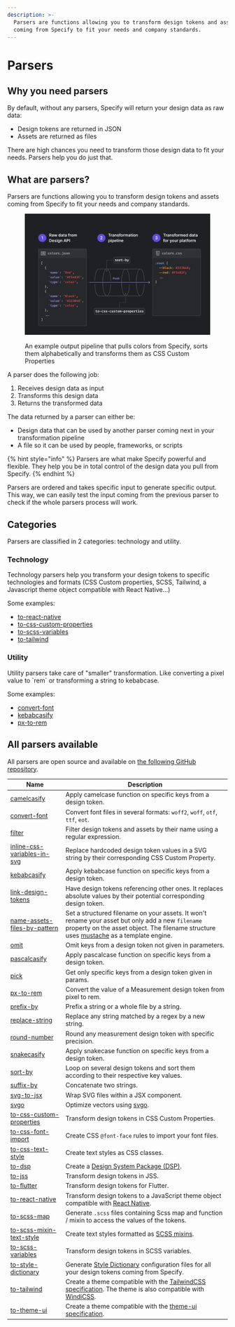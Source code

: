 ```yaml
---
description: >-
  Parsers are functions allowing you to transform design tokens and assets
  coming from Specify to fit your needs and company standards.
---
```


# Parsers

## Why you need parsers

By default, without any parsers, Specify will return your design data as raw data:

* Design tokens are returned in JSON
* Assets are returned as files

There are high chances you need to transform those design data to fit your needs. Parsers help you do just that.

## What are parsers?

Parsers are functions allowing you to transform design tokens and assets coming from Specify to fit your needs and company standards.

<figure><img src="../.gitbook/assets/how-parsers-work.jpg" alt=""><figcaption><p>An example output pipeline that pulls colors from Specify, sorts them alphabetically and transforms them as CSS Custom Properties</p></figcaption></figure>

A parser does the following job:

1. Receives design data as input
2. Transforms this design data
3. Returns the transformed data

The data returned by a parser can either be:

* Design data that can be used by another parser coming next in your transformation pipeline
* A file so it can be used by people, frameworks, or scripts

{% hint style="info" %}
Parsers are what make Specify powerful and flexible. They help you be in total control of the design data you pull from Specify.
{% endhint %}

Parsers are ordered and takes specific input to generate specific output. This way, we can easily test the input coming from the previous parser to check if the whole parsers process will work.

## Categories

Parsers are classified in 2 categories: technology and utility.

### Technology

Technology parsers help you transform your design tokens to specific technologies and formats (CSS Custom properties, SCSS, Tailwind, a Javascript theme object compatible with React Native...)

Some examples:

* [to-react-native](https://github.com/Specifyapp/parsers/tree/master/parsers/to-react-native)
* [to-css-custom-properties](https://github.com/Specifyapp/parsers/tree/master/parsers/to-css-custom-properties)
* [to-scss-variables](https://github.com/Specifyapp/parsers/tree/master/parsers/to-scss-variables)
* [to-tailwind](https://github.com/Specifyapp/parsers/tree/master/parsers/to-tailwind)

### Utility

Utility parsers take care of "smaller" transformation. Like converting a pixel value to \`rem\` or transforming a string to kebabcase.

Some examples:

* [convert-font](https://github.com/Specifyapp/parsers/tree/master/parsers/convert-font)
* [kebabcasify](https://github.com/Specifyapp/parsers/tree/master/parsers/kebabcasify)
* [px-to-rem](https://github.com/Specifyapp/parsers/tree/master/parsers/px-to-rem)

## All parsers available

All parsers are open source and available on [the following GitHub repository](https://github.com/Specifyapp/parsers).

| Name                                                                                                                   | Description                                                                                                                                                                                                                                  |
| ---------------------------------------------------------------------------------------------------------------------- | -------------------------------------------------------------------------------------------------------------------------------------------------------------------------------------------------------------------------------------------- |
| [camelcasify](https://github.com/Specifyapp/parsers/tree/master/parsers/camelcasify)                                   | Apply camelcase function on specific keys from a design token.                                                                                                                                                                               |
| [convert-font](https://github.com/Specifyapp/parsers/tree/master/parsers/convert-font)                                 | Convert font files in several formats: `woff2`, `woff`, `otf`, `ttf`, `eot`.                                                                                                                                                                 |
| [filter](https://github.com/Specifyapp/parsers/tree/master/parsers/filter)                                             | Filter design tokens and assets by their name using a regular expression.                                                                                                                                                                    |
| [inline-css-variables-in-svg](https://github.com/Specifyapp/parsers/tree/master/parsers/inline-css-variables-in-svg)   | Replace hardcoded design token values in a SVG string by their corresponding CSS Custom Property.                                                                                                                                            |
| [kebabcasify](https://github.com/Specifyapp/parsers/tree/master/parsers/kebabcasify)                                   | Apply kebabcase function on specific keys from a design token.                                                                                                                                                                               |
| [link-design-tokens](https://github.com/Specifyapp/parsers/tree/master/parsers/link-design-tokens)                     | Have design tokens referencing other ones. It replaces absolute values by their potential corresponding design token.                                                                                                                        |
| [name-assets-files-by-pattern](https://github.com/Specifyapp/parsers/tree/master/parsers/name-assets-files-by-pattern) | Set a structured filename on your assets. It won't rename your asset but only add a new `filename` property on the asset object. The filename structure uses [mustache](https://github.com/janl/mustache.js#templates) as a template engine. |
| [omit](https://github.com/Specifyapp/parsers/tree/master/parsers/omit)                                                 | Omit keys from a design token not given in parameters.                                                                                                                                                                                       |
| [pascalcasify](https://github.com/Specifyapp/parsers/tree/master/parsers/pascalcasify)                                 | Apply pascalcase function on specific keys from a design token.                                                                                                                                                                              |
| [pick](https://github.com/Specifyapp/parsers/tree/master/parsers/pick)                                                 | Get only specific keys from a design token given in params.                                                                                                                                                                                  |
| [px-to-rem](https://github.com/Specifyapp/parsers/tree/master/parsers/px-to-rem)                                       | Convert the value of a Measurement design token from pixel to rem.                                                                                                                                                                           |
| [prefix-by](https://github.com/Specifyapp/parsers/tree/master/parsers/prefix-by)                                       | Prefix a string or a whole file by a string.                                                                                                                                                                                                 |
| [replace-string](https://github.com/Specifyapp/parsers/tree/master/parsers/replace-string)                             | Replace any string matched by a regex by a new string.                                                                                                                                                                                       |
| [round-number](https://github.com/Specifyapp/parsers/tree/master/parsers/round-number)                                 | Round any measurement design token with specific precision.                                                                                                                                                                                  |
| [snakecasify](https://github.com/Specifyapp/parsers/tree/master/parsers/snakecasify)                                   | Apply snakecase function on specific keys from a design token.                                                                                                                                                                               |
| [sort-by](https://github.com/Specifyapp/parsers/tree/master/parsers/sort-by)                                           | Loop on several design tokens and sort them according to their respective key values.                                                                                                                                                        |
| [suffix-by](https://github.com/Specifyapp/parsers/tree/master/parsers/suffix-by)                                       | Concatenate two strings.                                                                                                                                                                                                                     |
| [svg-to-jsx](https://github.com/Specifyapp/parsers/tree/master/parsers/svg-to-jsx)                                     | Wrap SVG files within a JSX component.                                                                                                                                                                                                       |
| [svgo](https://github.com/Specifyapp/parsers/tree/master/parsers/svgo)                                                 | Optimize vectors using [svgo](https://github.com/svg/svgo).                                                                                                                                                                                  |
| [to-css-custom-properties](https://github.com/Specifyapp/parsers/tree/master/parsers/to-css-custom-properties)         | Transform design tokens in CSS Custom Properties.                                                                                                                                                                                            |
| [to-css-font-import](https://github.com/Specifyapp/parsers/tree/master/parsers/to-css-font-import)                     | Create CSS `@font-face` rules to import your font files.                                                                                                                                                                                     |
| [to-css-text-style](https://github.com/Specifyapp/parsers/tree/master/parsers/to-css-text-style)                       | Create text styles as CSS classes.                                                                                                                                                                                                           |
| [to-dsp](https://github.com/Specifyapp/parsers/tree/master/parsers/to-dsp)                                             | Create a [Design System Package (DSP)](https://github.com/AdobeXD/design-system-package-dsp).                                                                                                                                                |
| [to-jss](https://github.com/Specifyapp/parsers/tree/master/parsers/to-jss)                                             | Transform design tokens in JSS.                                                                                                                                                                                                              |
| [to-flutter](https://github.com/Specifyapp/parsers/tree/master/parsers/to-flutter)                                     | Transform design tokens for Flutter.                                                                                                                                                                                                         |
| [to-react-native](https://github.com/Specifyapp/parsers/tree/master/parsers/to-react-native)                           | Transform design tokens to a JavaScript theme object compatible with [React Native](https://reactnative.dev/).                                                                                                                               |
| [to-scss-map](https://github.com/Specifyapp/parsers/tree/master/parsers/to-scss-map)                                   | Generate `.scss` files containing Scss map and function / mixin to access the values of the tokens.                                                                                                                                          |
| [to-scss-mixin-text-style](https://github.com/Specifyapp/parsers/tree/master/parsers/to-scss-mixin-text-style)         | Create text styles formatted as [SCSS mixins](https://sass-lang.com/documentation/at-rules/mixin).                                                                                                                                           |
| [to-scss-variables](https://github.com/Specifyapp/parsers/tree/master/parsers/to-scss-variables)                       | Transform design tokens in SCSS variables.                                                                                                                                                                                                   |
| [to-style-dictionary](https://github.com/Specifyapp/parsers/tree/master/parsers/to-style-dictionary)                   | Generate [Style Dictionary](https://amzn.github.io/style-dictionary/#/) configuration files for all your design tokens coming from Specify.                                                                                                  |
| [to-tailwind](https://github.com/Specifyapp/parsers/tree/master/parsers/to-tailwind)                                   | Create a theme compatible with the [TailwindCSS specification](https://tailwindcss.com/docs/theme). The theme is also compatible with [WindiCSS](https://windicss.org/).                                                                     |
| [to-theme-ui](https://github.com/Specifyapp/parsers/tree/master/parsers/to-theme-ui)                                   | Create a theme compatible with the [theme-ui specification](https://theme-ui.com/theme-spec).                                                                                                                                                |

